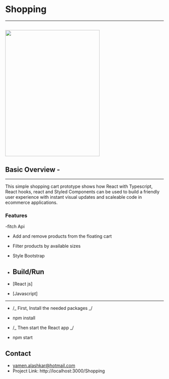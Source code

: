 # Shopping

---

## <img src="https://encrypted-tbn0.gstatic.com/images?q=tbn:ANd9GcSHHbsXmTau_3ZwiyuWa4MkX88FIX9KfJHeZA&usqp=CAU" width="300" height="400">

## Basic Overview -

---

This simple shopping cart prototype shows how React with Typescript, React hooks, react and Styled Components can be used to build a friendly user experience with instant visual updates and scaleable code in ecommerce applications.

### Features
-fitch Api
- Add and remove products from the floating cart
- Filter products by available sizes 
- Style Bootstrap

- ## Build/Run
- [React js]
- [Javascript]

---

- /_ First, Install the needed packages _/
- npm install

- /_ Then start the React app _/
- npm start



## Contact

- yamen.alashkar@hotmail.com
- Project Link: http://localhost:3000/Shopping
